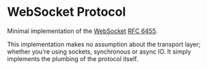 WebSocket Protocol
==================

Minimal implementation of the [WebSocket](https://en.wikipedia.org/wiki/WebSocket) [RFC 6455](https://tools.ietf.org/html/rfc6455).

This implementation makes no assumption about the transport layer; whether you're using sockets, synchronous or async IO. It simply implements the plumbing of the protocol itself.
